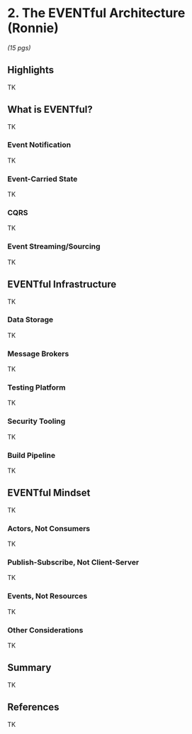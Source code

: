 # 2. The EVENTful Architecture (Ronnie)

*(15 pgs)*

## Highlights
TK

## What is EVENTful?
TK

### Event Notification
TK

### Event-Carried State
TK

### CQRS
TK

### Event Streaming/Sourcing
TK

## EVENTful Infrastructure  
TK

### Data Storage
TK

### Message Brokers
TK

### Testing Platform
TK

### Security Tooling
TK

### Build Pipeline
TK

## EVENTful Mindset
TK

### Actors, Not Consumers
TK

### Publish-Subscribe, Not Client-Server
TK

### Events, Not Resources
TK

### Other Considerations   
TK

## Summary
TK

## References
TK


